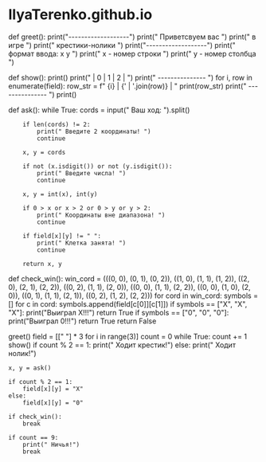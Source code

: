 # IlyaTerenko.github.io
def greet():
    print("-------------------")
    print("  Приветсвуем вас  ")
    print("      в игре       ")
    print("  крестики-нолики  ")
    print("-------------------")
    print(" формат ввода: x y ")
    print(" x - номер строки  ")
    print(" y - номер столбца ")

def show():
    print()
    print("    | 0 | 1 | 2 | ")
    print("  --------------- ")
    for i, row in enumerate(field):
        row_str = f"  {i} | {' | '.join(row)} | "
        print(row_str)
        print("  --------------- ")
    print()

def ask():
    while True:
        cords = input("         Ваш ход: ").split()

        if len(cords) != 2:
            print(" Введите 2 координаты! ")
            continue

        x, y = cords

        if not (x.isdigit()) or not (y.isdigit()):
            print(" Введите числа! ")
            continue

        x, y = int(x), int(y)

        if 0 > x or x > 2 or 0 > y or y > 2:
            print(" Координаты вне диапазона! ")
            continue

        if field[x][y] != " ":
            print(" Клетка занята! ")
            continue

        return x, y

def check_win():
    win_cord = (((0, 0), (0, 1), (0, 2)), ((1, 0), (1, 1), (1, 2)), ((2, 0), (2, 1), (2, 2)),
                ((0, 2), (1, 1), (2, 0)), ((0, 0), (1, 1), (2, 2)), ((0, 0), (1, 0), (2, 0)),
                ((0, 1), (1, 1), (2, 1)), ((0, 2), (1, 2), (2, 2)))
    for cord in win_cord:
        symbols = []
        for c in cord:
            symbols.append(field[c[0]][c[1]])
        if symbols == ["X", "X", "X"]:
            print("Выиграл X!!!")
            return True
        if symbols == ["0", "0", "0"]:
            print("Выиграл 0!!!")
            return True
    return False


greet()
field = [[" "] * 3 for i in range(3)]
count = 0
while True:
    count += 1
    show()
    if count % 2 == 1:
        print(" Ходит крестик!")
    else:
        print(" Ходит нолик!")

    x, y = ask()

    if count % 2 == 1:
        field[x][y] = "X"
    else:
        field[x][y] = "0"

    if check_win():
        break

    if count == 9:
        print(" Ничья!")
        break
